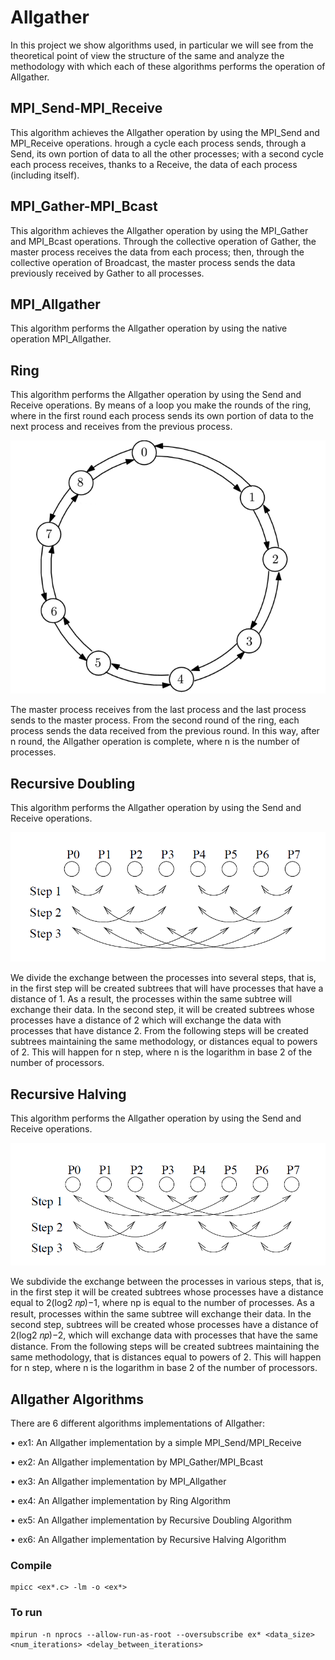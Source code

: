 # Allgather

In this project we show algorithms used, in particular we will see from the theoretical point of view the structure of the same and analyze the methodology with which each of these algorithms performs the operation of Allgather.

## MPI_Send-MPI_Receive

This algorithm achieves the Allgather operation by using the MPI_Send and MPI_Receive operations. hrough a cycle each process sends, through a Send, its own portion of data to all the other processes; with a second cycle each process receives, thanks to a Receive, the data of each process (including itself).

## MPI_Gather-MPI_Bcast

This algorithm achieves the Allgather operation by using the MPI_Gather and MPI_Bcast operations. Through the collective operation of Gather, the master process receives the data from each process; then, through the collective operation of Broadcast, the master process sends the data previously received by Gather to all processes.

## MPI_Allgather

This algorithm performs the Allgather operation by using the native operation MPI_Allgather.

## Ring

This algorithm performs the Allgather operation by using the Send and Receive operations. By means of a loop you make the
rounds of the ring, where in the first round each process sends its own portion of data to the next process and receives from the previous process.

![Ring](img/ring.png)

The master process receives from the last process and the last process sends to the master process. From the second round of the ring, each process sends the data received from the previous round. In this way, after n round, the Allgather operation is complete, where n is the number of processes.

## Recursive Doubling

This algorithm performs the Allgather operation by using the Send and Receive operations.

![Recursive Doubling](img/recursive_doubling.png)

We divide the exchange between the processes into several steps, that is, in the first step will be created subtrees that will have processes that have a distance of 1. As a result, the processes within the same subtree will exchange their data. In the second step, it will be created subtrees whose processes have a distance of 2 which will exchange the data with processes that have distance 2. From the following steps will be created subtrees maintaining the same methodology, or distances equal to powers of 2. This will happen for n step, where n is the logarithm in base 2 of the number of processors.

## Recursive Halving

This algorithm performs the Allgather operation by using the Send and Receive operations.

![Recursive Doubling](img/recursive_halving.png)

We subdivide the exchange between the processes in various steps, that is, in the first step it will be created subtrees whose processes have a distance equal to 2(log2 𝑛𝑝)−1, where np is equal to the number of processes. As a result, processes within the same subtree will exchange their data. In the second step, subtrees will be created whose processes have a distance of 2(log2 𝑛𝑝)−2, which will exchange data with processes that have the same distance. From the following steps will be created subtrees maintaining the same methodology, that is distances equal to powers of 2. This will happen for n step, where n is the logarithm in base 2 of the number of processors.


## Allgather Algorithms

There are 6 different algorithms implementations of Allgather:

 • ex1:  An Allgather implementation by a simple MPI_Send/MPI_Receive

 • ex2:  An Allgather implementation by MPI_Gather/MPI_Bcast

 • ex3:  An Allgather implementation by MPI_Allgather

 • ex4:  An Allgather implementation by Ring Algorithm

 • ex5:  An Allgather implementation by Recursive Doubling Algorithm

 • ex6:  An Allgather implementation by Recursive Halving Algorithm

### Compile

```
mpicc <ex*.c> -lm -o <ex*>
```

### To run

```
mpirun -n nprocs --allow-run-as-root --oversubscribe ex* <data_size> <num_iterations> <delay_between_iterations>
```
